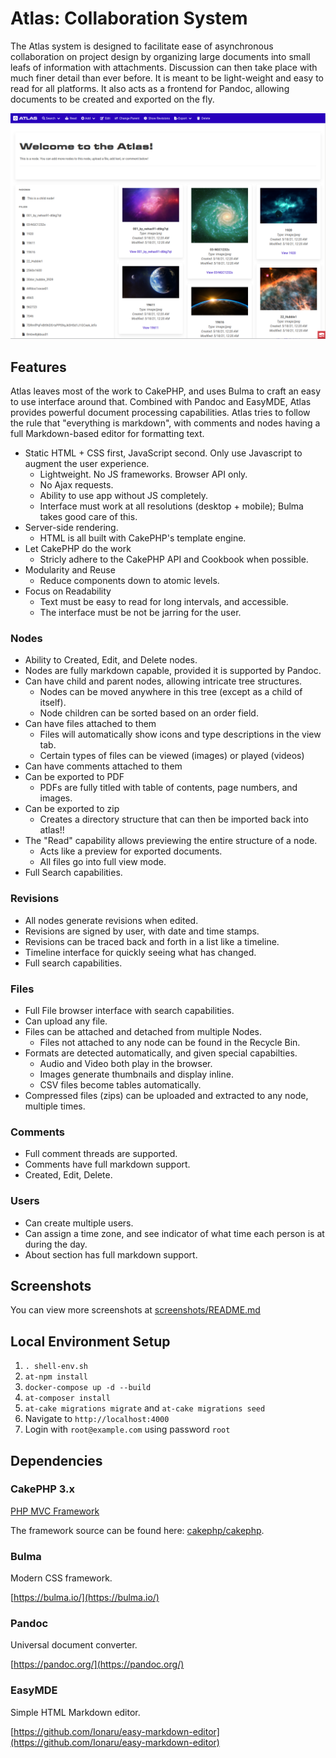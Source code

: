 # Atlas: Collaboration System

The Atlas system is designed to facilitate ease of asynchronous collaboration on project design by organizing large documents into small leafs of information with attachments. Discussion can then take place with much finer detail than ever before. It is meant to be light-weight and easy to read for all platforms. It also acts as a frontend for Pandoc, allowing documents to be created and exported on the fly. 

![Welcome Node](screenshots/node1.png "Welcome Node")

## Features

Atlas leaves most of the work to CakePHP, and uses Bulma to craft an easy to use interface around that. Combined with Pandoc and EasyMDE, Atlas provides powerful document processing capabilities. Atlas tries to follow the rule that "everything is markdown", with comments and nodes having a full Markdown-based editor for formatting text. 

- Static HTML + CSS first, JavaScript second. Only use Javascript to augment the user experience.
    + Lightweight. No JS frameworks. Browser API only. 
    + No Ajax requests. 
    + Ability to use app without JS completely. 
    + Interface must work at all resolutions (desktop + mobile); Bulma takes good care of this.
- Server-side rendering.
    + HTML is all built with CakePHP's template engine. 
- Let CakePHP do the work
    + Stricly adhere to the CakePHP API and Cookbook when possible. 
- Modularity and Reuse
    + Reduce components down to atomic levels.
- Focus on Readability
    + Text must be easy to read for long intervals, and accessible. 
    + The interface must be not be jarring for the user. 
    
### Nodes

 - Ability to Created, Edit, and Delete nodes. 
 - Nodes are fully markdown capable, provided it is supported by Pandoc. 
 - Can have child and parent nodes, allowing intricate tree structures. 
    + Nodes can be moved anywhere in this tree (except as a child of itself). 
    + Node children can be sorted based on an order field.
 - Can have files attached to them
    + Files will automatically show icons and type descriptions in the view tab. 
    + Certain types of files can be viewed (images) or played (videos)
 - Can have comments attached to them
 - Can be exported to PDF
    + PDFs are fully titled with table of contents, page numbers, and images. 
 - Can be exported to zip
    + Creates a directory structure that can then be imported back into atlas!!
 - The "Read" capability allows previewing the entire structure of a node.
    + Acts like a preview for exported documents. 
    + All files go into full view mode. 
 - Full Search capabilities.

### Revisions
 - All nodes generate revisions when edited.
 - Revisions are signed by user, with date and time stamps. 
 - Revisions can be traced back and forth in a list like a timeline. 
 - Timeline interface for quickly seeing what has changed. 
 - Full search capabilities. 
### Files
 - Full File browser interface with search capabilities. 
 - Can upload any file.
 - Files can be attached and detached from multiple Nodes.
    + Files not attached to any node can be found in the Recycle Bin. 
 - Formats are detected automatically, and given special capabilties.
    + Audio and Video both play in the browser.
    + Images generate thumbnails and display inline.
    + CSV files become tables automatically. 
 - Compressed files (zips) can be uploaded and extracted to any node, multiple times. 

### Comments
 - Full comment threads are supported.
 - Comments have full markdown support.
 - Created, Edit, Delete.

### Users
 - Can create multiple users. 
 - Can assign a time zone, and see indicator of what time each person is at during the day. 
 - About section has full markdown support. 

## Screenshots

You can view more screenshots at [screenshots/README.md](screenshots/README.md)
## Local Environment Setup

1. `. shell-env.sh`
2. `at-npm install`
3. `docker-compose up -d --build`
4. `at-composer install`
5. `at-cake migrations migrate` and `at-cake migrations seed`
6. Navigate to `http://localhost:4000`
7. Login with `root@example.com` using password `root`

## Dependencies
### CakePHP 3.x

[PHP MVC Framework](https://cakephp.org/)

The framework source can be found here: [cakephp/cakephp](https://github.com/cakephp/cakephp).

### Bulma

Modern CSS framework.

[https://bulma.io/](https://bulma.io/)

### Pandoc

Universal document converter. 

[https://pandoc.org/](https://pandoc.org/)

### EasyMDE

Simple HTML Markdown editor. 

[https://github.com/Ionaru/easy-markdown-editor](https://github.com/Ionaru/easy-markdown-editor)
